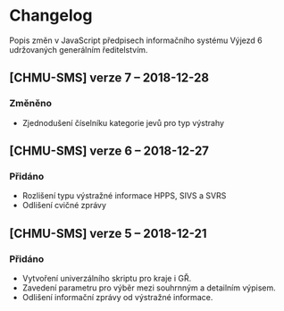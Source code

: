 # Changelog
Popis změn v JavaScript předpisech informačního systému Výjezd 6 udržovaných generálním ředitelstvím.

## [CHMU-SMS] verze 7 – 2018-12-28
### Změněno
- Zjednodušení číselníku kategorie jevů pro typ výstrahy

## [CHMU-SMS] verze 6 – 2018-12-27
### Přidáno
- Rozlišení typu výstražné informace HPPS, SIVS a SVRS
- Odlišení cvičné zprávy

## [CHMU-SMS] verze 5 – 2018-12-21
### Přidáno
- Vytvoření univerzálního skriptu pro kraje i GŘ.
- Zavedení parametru pro výběr mezi souhrnným a detailním výpisem.
- Odlišení informační zprávy od výstražné informace.